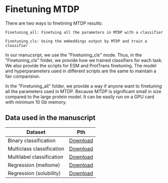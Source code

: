 # Finetuning MTDP
There are two ways to finetining MTDP results:

```
Finetuning_all: Finetuing all the parameters in MTDP with a classifier

Finetuning_cls: Using the embeddings output by MTDP and train a classifier
```

In our manucsript, we use the "Finetuning_cls" mode. Thus, in the "Finetuning_cls" folder, we provide how we trained classifiers for each task. 
We also provide the scripts for ESM and ProtTrans finetuning. The model and hyperparameters used in different scripts are the same to maintain a fair comparision.

In the "Finetuning_all" folder, we provide a way if anyone want to finetuning all the parameters used in MTDP. Because MTDP is significant small in size compared to the large
protein model. It can be easily run on a GPU card with minimum 10 Gb memory.


## Data used in the manuscript
|          Dataset              |                                    Pth                                    |  
| ----------------------------- | :---------------------------------------------------------------------------: |
|	Binary classification |      [Download](https://github.com/KennthShang/MTDP/tree/main/Datasets/deeploc)    |
|	Multiclass classification | [Download](https://github.com/KennthShang/MTDP/tree/main/Datasets/deeploc)  |
|	Multilabel classification	| [Download](https://github.com/KennthShang/MTDP/tree/main/Datasets/goterm) |
|	Regression (meltome)			| [Download](https://github.com/KennthShang/MTDP/tree/main/Datasets/meltome) |
|	Regression (solubility)				| [Download](https://github.com/KennthShang/MTDP/tree/main/Datasets/solubility) |

